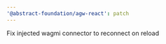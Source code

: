 ```yaml
---
'@abstract-foundation/agw-react': patch
---
```


Fix injected wagmi connector to reconnect on reload
